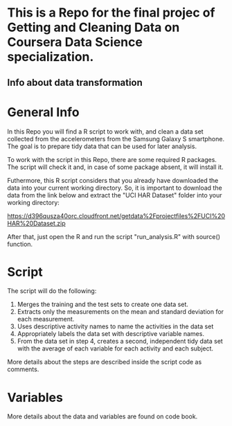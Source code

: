 # This is a Repo for the final projec of Getting and Cleaning Data on Coursera Data Science specialization.

## Info about data transformation

# General Info

In this Repo you will find a R script to work with, and clean a data set collected from the accelerometers from the Samsung Galaxy S smartphone. The goal is to prepare tidy data that can be used for later analysis.

To work with the script in this Repo, there are some required R packages. The script will check it and, in case of some package absent, it will install it.

Futhermore, this R script considers that you already have downloaded the data into your current working directory. So, it is important to download the data from the link below and extract the "UCI HAR Dataset" folder into your working directory:

https://d396qusza40orc.cloudfront.net/getdata%2Fprojectfiles%2FUCI%20HAR%20Dataset.zip

After that, just open the R and run the script "run_analysis.R" with source() function.

# Script

The script will do the following:

1. Merges the training and the test sets to create one data set.
2. Extracts only the measurements on the mean and standard deviation for each measurement.
3. Uses descriptive activity names to name the activities in the data set
4. Appropriately labels the data set with descriptive variable names.
5. From the data set in step 4, creates a second, independent tidy data set with the average of each variable for each activity and each subject.

More details about the steps are described inside the script code as comments.

# Variables

More details about the data and variables are found on code book.
